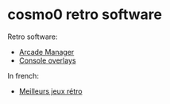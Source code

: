 # cosmo0 retro software

Retro software:

- [Arcade Manager](https://cosmo0.github.io/arcade-manager/)
- [Console overlays](https://github.com/cosmo0/retropie-overlays)

In french:

- [Meilleurs jeux rétro](https://github.com/cosmo0/retrogaming-meilleurs-jeux)
